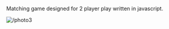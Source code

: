 Matching game designed for 2 player play written in javascript. 

![/photo3](https://user-images.githubusercontent.com/54427603/124047695-bce6a300-d9e2-11eb-9cbe-6ae1218644cd.png)
